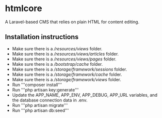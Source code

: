 # htmlcore
A Laravel-based CMS that relies on plain HTML for content editing.
## Installation instructions
- Make sure there is a _/resources/views_ folder.
- Make sure there is a _/resources/views/articles_ folder.
- Make sure there is a _/resources/views/pages_ folder.
- Make sure there is a _/bootstrap/cache_ folder.
- Make sure there is a _/storage/framework/sessions_ folder.
- Make sure there is a _/storage/framework/cache_ folder.
- Make sure there is a _/storage/framework/views_ folder.
- Run '''composer install'''
- Run '''php artisan key:generate'''
- Update the APP_NAME, APP_ENV, APP_DEBUG, APP_URL variables, and the database connection data in .env.
- Run '''php artisan migrate'''
- Run '''php artisan db:seed'''
